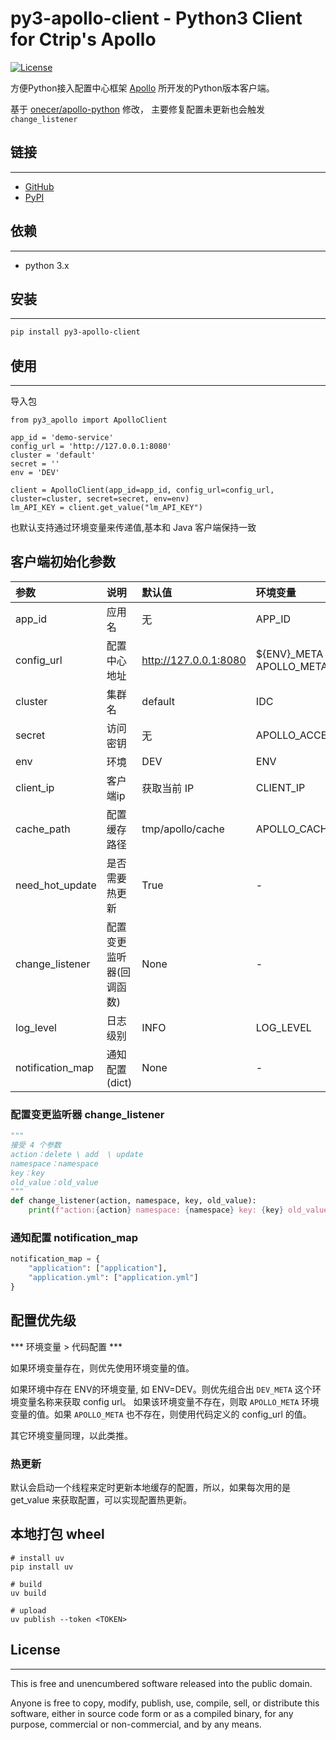 py3-apollo-client - Python3 Client for Ctrip's Apollo
================
[![License](https://img.shields.io/badge/License-Apache%202.0-blue.svg)](https://opensource.org/licenses/Apache-2.0)

方便Python接入配置中心框架 [Apollo](https://github.com/ctripcorp/apollo) 所开发的Python版本客户端。

基于 [onecer/apollo-python](https://github.com/onecer/apollo-python)  修改， 主要修复配置未更新也会触发`change_listener`

## 链接
-----

- [GitHub](https://github.com/renw87/py3-apollo-client)
- [PyPI](https://pypi.org/project/py3-apollo-client)

## 依赖
-----

- python 3.x

## 安装
-----

```bash
pip install py3-apollo-client
```

## 使用
-----

导入包
```
from py3_apollo import ApolloClient
```

```
app_id = 'demo-service'
config_url = 'http://127.0.0.1:8080'
cluster = 'default'
secret = ''
env = 'DEV'

client = ApolloClient(app_id=app_id, config_url=config_url, cluster=cluster, secret=secret, env=env)
lm_API_KEY = client.get_value("lm_API_KEY")
```

也默认支持通过环境变量来传递值,基本和 Java 客户端保持一致

## 客户端初始化参数

| 参数               | 说明            | 默认值                   | 环境变量                       |
|:-----------------|:--------------|:----------------------|:---------------------------|
| app_id           | 应用名           | 无                     | APP_ID                     |
| config_url       | 配置中心地址        | http://127.0.0.1:8080 | ${ENV}_META or APOLLO_META |
| cluster          | 集群名           | default               | IDC                        |
| secret           | 访问密钥          | 无                     | APOLLO_ACCESS_KEY_SECRET   |
| env              | 环境            | DEV                   | ENV                        |
| client_ip        | 客户端ip         | 获取当前 IP               | CLIENT_IP                  |
| cache_path       | 配置缓存路径        | tmp/apollo/cache      | APOLLO_CACHE_PATH          |
| need_hot_update  | 是否需要热更新       | True                  | -                          |
| change_listener  | 配置变更监听器(回调函数) | None                  | -                          |
| log_level        | 日志级别          | INFO                  | LOG_LEVEL                  |
| notification_map | 通知配置 (dict)   | None                  | -                          |

### 配置变更监听器 change_listener

```python
"""
接受 4 个参数 
action：delete \ add  \ update
namespace：namespace
key：key
old_value：old_value
"""
def change_listener(action, namespace, key, old_value):
    print(f"action:{action} namespace: {namespace} key: {key} old_value: {old_value}")
```

### 通知配置 notification_map

```python
notification_map = {
    "application": ["application"],
    "application.yml": ["application.yml"]
}
```

## 配置优先级

*** 环境变量 > 代码配置 ***

如果环境变量存在，则优先使用环境变量的值。

如果环境中存在 ENV的环境变量, 如 ENV=DEV。则优先组合出  `DEV_META` 这个环境变量名称来获取 config url。 如果该环境变量不存在，则取 `APOLLO_META` 环境变量的值。如果 `APOLLO_META` 也不存在，则使用代码定义的 config_url 的值。

其它环境变量同理，以此类推。

### 热更新

默认会启动一个线程来定时更新本地缓存的配置，所以，如果每次用的是 get_value 来获取配置，可以实现配置热更新。


## 本地打包 wheel 

```
# install uv
pip install uv

# build
uv build

# upload
uv publish --token <TOKEN>

```

## License
-------

This is free and unencumbered software released into the public domain.

Anyone is free to copy, modify, publish, use, compile, sell, or
distribute this software, either in source code form or as a compiled
binary, for any purpose, commercial or non-commercial, and by any means.

  [My Blog]: [https://uublog.com](https://uublog.com)
